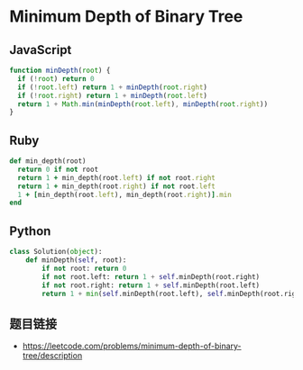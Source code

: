 # Minimum Depth of Binary Tree

## JavaScript
```javascript
function minDepth(root) {
  if (!root) return 0
  if (!root.left) return 1 + minDepth(root.right)
  if (!root.right) return 1 + minDepth(root.left)
  return 1 + Math.min(minDepth(root.left), minDepth(root.right))
}
```

## Ruby
```ruby
def min_depth(root)
  return 0 if not root
  return 1 + min_depth(root.left) if not root.right
  return 1 + min_depth(root.right) if not root.left
  1 + [min_depth(root.left), min_depth(root.right)].min
end
```

## Python
```python
class Solution(object):
    def minDepth(self, root):
        if not root: return 0
        if not root.left: return 1 + self.minDepth(root.right)
        if not root.right: return 1 + self.minDepth(root.left)
        return 1 + min(self.minDepth(root.left), self.minDepth(root.right))
```

## 题目链接
* https://leetcode.com/problems/minimum-depth-of-binary-tree/description
